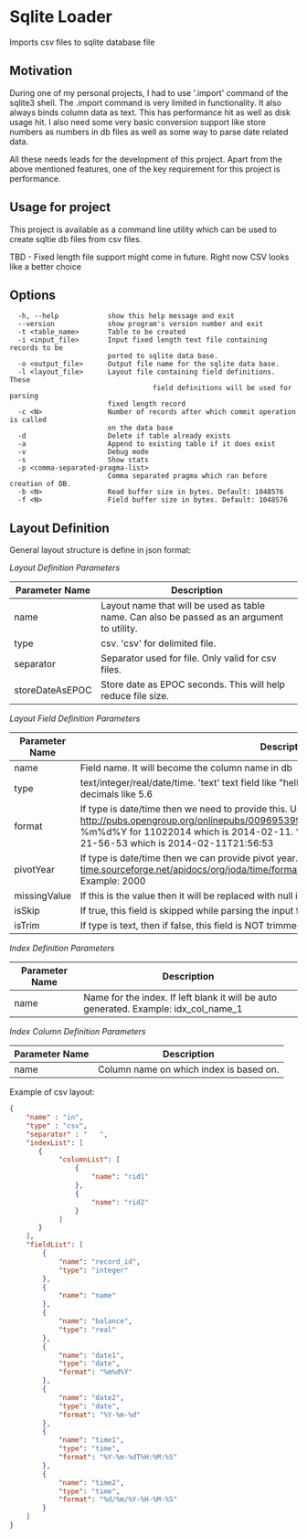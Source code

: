 Sqlite Loader
=============

Imports csv files to sqlite database file

Motivation
----------

During one of my personal projects, I had to use '.import' command of the sqlite3 shell. The .import
command is very limited in functionality. It also always binds column data as text. This has
performance hit as well as disk usage hit. I also need some very basic conversion support like store
numbers as numbers in db files as well as some way to parse date related data.

All these needs leads for the development of this project. Apart from the above mentioned features,
one of the key requirement for this project is performance.

Usage for project
-----------------

This project is available as a command line utility which can be used to create sqltie db files from
csv files.

TBD - Fixed length file support might come in future. Right now CSV looks like a better choice

Options
-------

```text
  -h, --help            show this help message and exit
  --version             show program's version number and exit
  -t <table_name>       Table to be created
  -i <input_file>       Input fixed length text file containing records to be
                        ported to sqlite data base.
  -o <output_file>      Output file name for the sqlite data base.
  -l <layout_file>      Layout file containing field definitions. These
                                   field definitions will be used for parsing
                        fixed length record
  -c <N>                Number of records after which commit operation is called
                        on the data base
  -d                    Delete if table already exists
  -a                    Append to existing table if it does exist
  -v                    Debug mode
  -s                    Show stats
  -p <comma-separated-pragma-list>
                        Comma separated pragma which ran before creation of DB.
  -b <N>                Read buffer size in bytes. Default: 1048576
  -f <N>                Field buffer size in bytes. Default: 1048576
```

Layout Definition
-----------------

General layout structure is define in json format:


   <LayoutDefinition>
     <IndexList>
       <Index>
         <IndexColumnList>
           <IndexColumn>
     <FieldDefinitionList>
       <FieldDefinition>

*Layout Definition Parameters*

| Parameter Name | Description |
|----------------|-------------|
| name           | Layout name that will be used as table name. Can also be passed as an argument to utility.|
| type           | csv. 'csv' for delimited file.|
| separator      | Separator used for file. Only valid for csv files.|
| storeDateAsEPOC| Store date as EPOC seconds. This will help reduce file size.|

*Layout Field Definition Parameters*

| Parameter Name | Description |
|----------------|-------------|
| name           | Field name. It will become the column name in db |
| type           | text/integer/real/date/time. 'text' text field like "hello". 'integer' for integers like 10. 'real' for decimals like 5.6 |
| format         | If type is date/time then we need to provide this. Use date format from http://pubs.opengroup.org/onlinepubs/009695399/functions/strftime.html. Example: %m%d%Y for 11022014 which is 2014-02-11. %d/%m/%Y-%H-%M-%S for 02/11/2014-21-56-53 which is 2014-02-11T21:56:53 |
| pivotYear      | If type is date/time then we can provide pivot year. Refer to http://joda-time.sourceforge.net/apidocs/org/joda/time/format/DateTimeFormatter.html#withPivotYear(int). Example: 2000|
| missingValue   | If this is the value then it will be replaced with null in db. |
| isSkip         | If true, this field is skipped while parsing the input file.  Default is false |
| isTrim         | If type is text, then if false, this field is NOT trimmed. Default is true |

*Index Definition Parameters*

| Parameter Name | Description |
|----------------|-------------|
| name           | Name for the index. If left blank it will be auto generated.  Example: idx_col_name_1 |

*Index Column Definition Parameters*

| Parameter Name | Description |
|----------------|-------------|
| name           | Column name on which index is based on.|


Example of csv layout:


```json
{
    "name" : "in",
    "type" : "csv",
    "separator" : "   ",
    "indexList": [
       {
            "columnList": [
                {
                    "name": "rid1"
                },
                {
                    "name": "rid2"
                }
            ]
       }
    ],
    "fieldList": [
        {
            "name": "record_id",
            "type": "integer"
        },
        {
            "name": "name"
        },
        {
            "name": "balance",
            "type": "real"
        },
        {
            "name": "date1",
            "type": "date",
            "format": "%m%d%Y"
        },
        {
            "name": "date2",
            "type": "date",
            "format": "%Y-%m-%d"
        },
        {
            "name": "time1",
            "type": "time",
            "format": "%Y-%m-%dT%H:%M:%S"
        },
        {
            "name": "time2",
            "type": "time",
            "format": "%d/%m/%Y-%H-%M-%S"
        }
    ]
}
```
